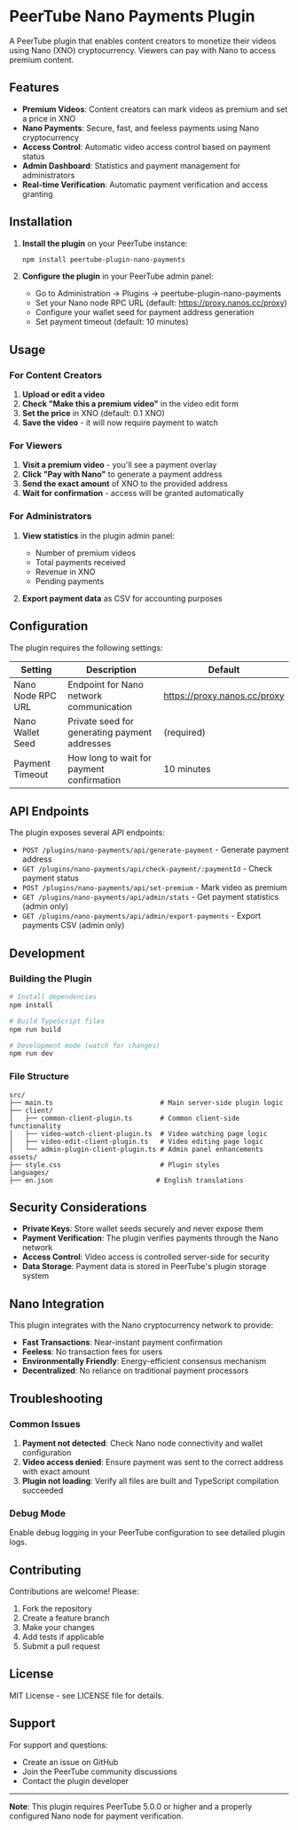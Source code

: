 # PeerTube Nano Payments Plugin

A PeerTube plugin that enables content creators to monetize their videos using Nano (XNO) cryptocurrency. Viewers can pay with Nano to access premium content.

## Features

- **Premium Videos**: Content creators can mark videos as premium and set a price in XNO
- **Nano Payments**: Secure, fast, and feeless payments using Nano cryptocurrency
- **Access Control**: Automatic video access control based on payment status
- **Admin Dashboard**: Statistics and payment management for administrators
- **Real-time Verification**: Automatic payment verification and access granting

## Installation

1. **Install the plugin** on your PeerTube instance:
   ```bash
   npm install peertube-plugin-nano-payments
   ```

2. **Configure the plugin** in your PeerTube admin panel:
   - Go to Administration → Plugins → peertube-plugin-nano-payments
   - Set your Nano node RPC URL (default: https://proxy.nanos.cc/proxy)
   - Configure your wallet seed for payment address generation
   - Set payment timeout (default: 10 minutes)

## Usage

### For Content Creators

1. **Upload or edit a video**
2. **Check "Make this a premium video"** in the video edit form
3. **Set the price** in XNO (default: 0.1 XNO)
4. **Save the video** - it will now require payment to watch

### For Viewers

1. **Visit a premium video** - you'll see a payment overlay
2. **Click "Pay with Nano"** to generate a payment address
3. **Send the exact amount** of XNO to the provided address
4. **Wait for confirmation** - access will be granted automatically

### For Administrators

1. **View statistics** in the plugin admin panel:
   - Number of premium videos
   - Total payments received
   - Revenue in XNO
   - Pending payments

2. **Export payment data** as CSV for accounting purposes

## Configuration

The plugin requires the following settings:

| Setting | Description | Default |
|---------|-------------|---------|
| Nano Node RPC URL | Endpoint for Nano network communication | https://proxy.nanos.cc/proxy |
| Nano Wallet Seed | Private seed for generating payment addresses | (required) |
| Payment Timeout | How long to wait for payment confirmation | 10 minutes |

## API Endpoints

The plugin exposes several API endpoints:

- `POST /plugins/nano-payments/api/generate-payment` - Generate payment address
- `GET /plugins/nano-payments/api/check-payment/:paymentId` - Check payment status
- `POST /plugins/nano-payments/api/set-premium` - Mark video as premium
- `GET /plugins/nano-payments/api/admin/stats` - Get payment statistics (admin only)
- `GET /plugins/nano-payments/api/admin/export-payments` - Export payments CSV (admin only)

## Development

### Building the Plugin

```bash
# Install dependencies
npm install

# Build TypeScript files
npm run build

# Development mode (watch for changes)
npm run dev
```

### File Structure

```
src/
├── main.ts                           # Main server-side plugin logic
├── client/
│   ├── common-client-plugin.ts       # Common client-side functionality
│   ├── video-watch-client-plugin.ts  # Video watching page logic
│   ├── video-edit-client-plugin.ts   # Video editing page logic
│   └── admin-plugin-client-plugin.ts # Admin panel enhancements
assets/
├── style.css                         # Plugin styles
languages/
├── en.json                          # English translations
```

## Security Considerations

- **Private Keys**: Store wallet seeds securely and never expose them
- **Payment Verification**: The plugin verifies payments through the Nano network
- **Access Control**: Video access is controlled server-side for security
- **Data Storage**: Payment data is stored in PeerTube's plugin storage system

## Nano Integration

This plugin integrates with the Nano cryptocurrency network to provide:

- **Fast Transactions**: Near-instant payment confirmation
- **Feeless**: No transaction fees for users
- **Environmentally Friendly**: Energy-efficient consensus mechanism
- **Decentralized**: No reliance on traditional payment processors

## Troubleshooting

### Common Issues

1. **Payment not detected**: Check Nano node connectivity and wallet configuration
2. **Video access denied**: Ensure payment was sent to the correct address with exact amount
3. **Plugin not loading**: Verify all files are built and TypeScript compilation succeeded

### Debug Mode

Enable debug logging in your PeerTube configuration to see detailed plugin logs.

## Contributing

Contributions are welcome! Please:

1. Fork the repository
2. Create a feature branch
3. Make your changes
4. Add tests if applicable
5. Submit a pull request

## License

MIT License - see LICENSE file for details.

## Support

For support and questions:

- Create an issue on GitHub
- Join the PeerTube community discussions
- Contact the plugin developer

---

**Note**: This plugin requires PeerTube 5.0.0 or higher and a properly configured Nano node for payment verification.